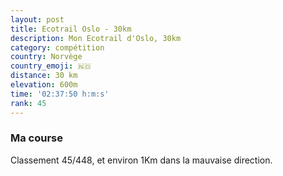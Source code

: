 ```yaml
---
layout: post
title: Ecotrail Oslo - 30km
description: Mon Ecotrail d'Oslo, 30km
category: compétition
country: Norvège
country_emoji: 🇳🇴
distance: 30 km
elevation: 600m
time: '02:37:50 h:m:s'
rank: 45
---
```


### Ma course

Classement 45/448, et environ 1Km dans la mauvaise direction.

<iframe
  height='405'
  width='100%'
  frameborder='0'
  allowtransparency='true'
  scrolling='no'
  data-src='https://www.strava.com/activities/583244352/embed/a54b37cdee6560cf8664131fda92c653a8b3a318'
  onload='lzld(this)'>
</iframe>
